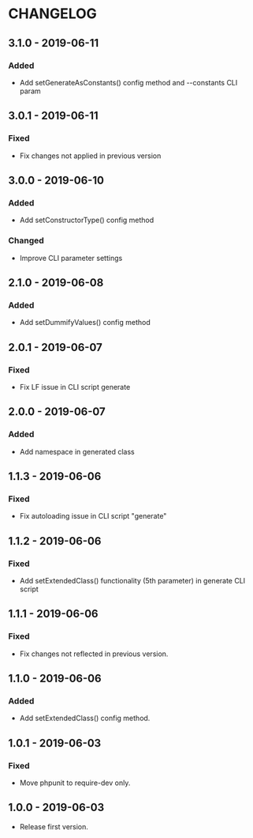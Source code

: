 # CHANGELOG

## 3.1.0 - 2019-06-11

### Added

- Add setGenerateAsConstants() config method and --constants CLI param

## 3.0.1 - 2019-06-11

### Fixed

- Fix changes not applied in previous version

## 3.0.0 - 2019-06-10

### Added

- Add setConstructorType() config method

### Changed

- Improve CLI parameter settings

## 2.1.0 - 2019-06-08

### Added

- Add setDummifyValues() config method

## 2.0.1 - 2019-06-07

### Fixed

- Fix LF issue in CLI script generate

## 2.0.0 - 2019-06-07

### Added

- Add namespace in generated class

## 1.1.3 - 2019-06-06

### Fixed

- Fix autoloading issue in CLI script "generate"

## 1.1.2 - 2019-06-06

### Fixed

- Add setExtendedClass() functionality (5th parameter) in generate CLI script

## 1.1.1 - 2019-06-06

### Fixed

- Fix changes not reflected in previous version.

## 1.1.0 - 2019-06-06

### Added

- Add setExtendedClass() config method.

## 1.0.1 - 2019-06-03

### Fixed

- Move phpunit to require-dev only.

## 1.0.0 - 2019-06-03

- Release first version.
